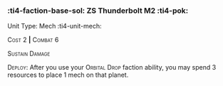 ### :ti4-faction-base-sol: **ZS Thunderbolt M2** :ti4-pok:

Unit Type: Mech :ti4-unit-mech:

<span style="font-variant:small-caps;">Cost</span> 2 __|__ <span style="font-variant:small-caps;">Combat</span> 6

<span style="font-variant:small-caps;">Sustain Damage</span>

<span style="font-variant:small-caps;">Deploy</span>: After you use your <span style="font-variant:small-caps;">Orbital Drop</span> faction ability, you may spend 3 resources to place 1 mech on that planet.
